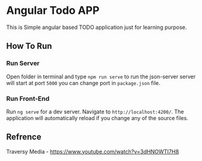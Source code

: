 # Angular Todo APP
This is Simple angular based TODO application just for learning purpose.

## How To Run
### Run Server
Open folder in terminal and type `npm run serve` to run the json-server server will start at port `5000` you can change port in `package.json` file.
### Run Front-End
Run `ng serve` for a dev server. Navigate to `http://localhost:4200/`. The application will automatically reload if you change any of the source files.

## Refrence
Traversy Media - https://www.youtube.com/watch?v=3dHNOWTI7H8


